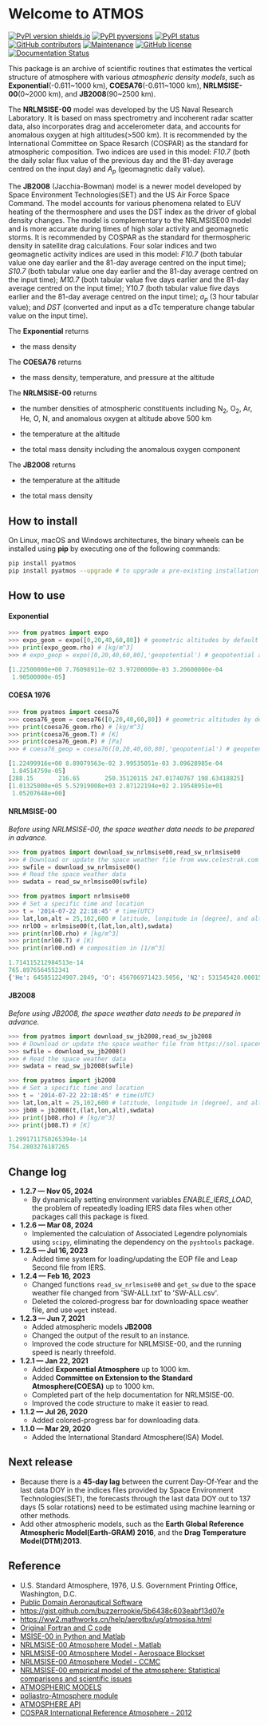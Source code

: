 # Welcome to ATMOS

[![PyPI version shields.io](https://img.shields.io/pypi/v/pyatmos.svg)](https://pypi.python.org/pypi/pyatmos/) [![PyPI pyversions](https://img.shields.io/pypi/pyversions/pyatmos.svg)](https://pypi.python.org/pypi/pyatmos/) [![PyPI status](https://img.shields.io/pypi/status/pyatmos.svg)](https://pypi.python.org/pypi/pyatmos/) [![GitHub contributors](https://img.shields.io/github/contributors/lcx366/ATMOS.svg)](https://GitHub.com/lcx366/ATMOS/graphs/contributors/) [![Maintenance](https://img.shields.io/badge/Maintained%3F-yes-green.svg)](https://GitHub.com/lcx366/ATMOS/graphs/commit-activity) [![GitHub license](https://img.shields.io/github/license/lcx366/ATMOS.svg)](https://github.com/lcx366/ATMOS/blob/master/LICENSE) [![Documentation Status](https://readthedocs.org/projects/pystmos/badge/?version=latest)](http://pyatmos.readthedocs.io/?badge=latest)

This package is an archive of scientific routines that estimates the vertical structure of atmosphere with various *atmospheric density models*, such as **Exponential**(-0.611\~1000 km), **COESA76**(-0.611\~1000 km), **NRLMSISE-00**(0\~2000 km), and **JB2008**(90\~2500 km). 

The **NRLMSISE-00** model was developed by the US Naval Research Laboratory. It is based on mass spectrometry and incoherent radar scatter data, also incorporates drag and accelerometer data, and accounts for anomalous oxygen at high altitudes(>500 km). It is recommended by the International Committee on Space Resarch (COSPAR) as the standard for atmospheric composition. Two indices are used in this model: *F10.7* (both the daily solar flux value of the previous day and the 81-day average centred on the input day) and $A_p$ (geomagnetic daily value).

The **JB2008** (Jacchia-Bowman) model is a newer model developed by Space Environment Technologies(SET) and the US Air Force Space Command. The model accounts for various phenomena related to EUV heating of the thermosphere and uses the DST index as the driver of global density changes. The model is complementary to the NRLMSISE00 model and is more accurate during times of high solar activity and geomagnetic storms. It is recommended by COSPAR as the standard for thermospheric density in satellite drag calculations. Four solar indices and two geomagnetic activity indices are used in this model: *F10.7* (both tabular value one day earlier and the 81-day average centred on the input time); *S10.7* (both tabular value one day earlier and the 81-day average centred on the input time); *M10.7* (both tabular value five days earlier and the 81-day average centred on the input time); Y10.7 (both tabular value five days earlier and the 81-day average centred on the input time); $a_p$ (3 hour tabular value); and *DST* (converted and input as a dTc temperature change tabular value on the input time).

The **Exponential** returns

- the mass density

The **COESA76** returns

- the mass density,  temperature, and pressure at the altitude

The **NRLMSISE-00** returns

- the number densities of atmospheric constituents including N$_2$, O$_2$, Ar, He, O, N, and anomalous oxygen at altitude above 500 km

- the temperature at the altitude

- the total mass density including the anomalous oxygen component

The **JB2008** returns

- the temperature at the altitude

- the total mass density

## How to install

On Linux, macOS and Windows architectures, the binary wheels can be installed using **pip** by executing one of the following commands:

```sh
pip install pyatmos
pip install pyatmos --upgrade # to upgrade a pre-existing installation
```

## How to use

#### Exponential

```python
>>> from pyatmos import expo
>>> expo_geom = expo([0,20,40,60,80]) # geometric altitudes by default
>>> print(expo_geom.rho) # [kg/m^3]
>>> # expo_geop = expo([0,20,40,60,80],'geopotential') # geopotential altitudes

[1.22500000e+00 7.76098911e-02 3.97200000e-03 3.20600000e-04
 1.90500000e-05]
```

#### COESA 1976

```python
>>> from pyatmos import coesa76
>>> coesa76_geom = coesa76([0,20,40,60,80]) # geometric altitudes by default
>>> print(coesa76_geom.rho) # [kg/m^3]
>>> print(coesa76_geom.T) # [K]
>>> print(coesa76_geom.P) # [Pa]
>>> # coesa76_geop = coesa76([0,20,40,60,80],'geopotential') # geopotential altitudes

[1.22499916e+00 8.89079563e-02 3.99535051e-03 3.09628985e-04
 1.84514759e-05]
[288.15       216.65       250.35120115 247.01740767 198.63418825]
[1.01325000e+05 5.52919008e+03 2.87122194e+02 2.19548951e+01
 1.05207648e+00] 
```

#### NRLMSISE-00

*Before using NRLMSISE-00, the space weather data needs to be prepared in advance.*

```python
>>> from pyatmos import download_sw_nrlmsise00,read_sw_nrlmsise00
>>> # Download or update the space weather file from www.celestrak.com
>>> swfile = download_sw_nrlmsise00() 
>>> # Read the space weather data
>>> swdata = read_sw_nrlmsise00(swfile) 
```

```python
>>> from pyatmos import nrlmsise00
>>> # Set a specific time and location
>>> t = '2014-07-22 22:18:45' # time(UTC) 
>>> lat,lon,alt = 25,102,600 # latitude, longitude in [degree], and altitude in [km]
>>> nrl00 = nrlmsise00(t,(lat,lon,alt),swdata)
>>> print(nrl00.rho) # [kg/m^3]
>>> print(nrl00.T) # [K]
>>> print(nrl00.nd) # composition in [1/m^3]

1.714115212984513e-14
765.8976564552341
{'He': 645851224907.2849, 'O': 456706971423.5056, 'N2': 531545420.00015724, 'O2': 2681352.1654067687, 'Ar': 406.9308900607773, 'H': 157249711103.90558, 'N': 6759664327.87355, 'ANM O': 10526544596.059282}
```

#### JB2008

*Before using JB2008, the space weather data needs to be prepared in advance.*

```python
>>> from pyatmos import download_sw_jb2008,read_sw_jb2008
>>> # Download or update the space weather file from https://sol.spacenvironment.net
>>> swfile = download_sw_jb2008() 
>>> # Read the space weather data
>>> swdata = read_sw_jb2008(swfile) 
```

```python
>>> from pyatmos import jb2008
>>> # Set a specific time and location
>>> t = '2014-07-22 22:18:45' # time(UTC) 
>>> lat,lon,alt = 25,102,600 # latitude, longitude in [degree], and altitude in [km]
>>> jb08 = jb2008(t,(lat,lon,alt),swdata)
>>> print(jb08.rho) # [kg/m^3]
>>> print(jb08.T) # [K]

1.2991711750265394e-14
754.2803276187265
```

## Change log

- **1.2.7 — Nov 05, 2024**
  - By dynamically setting environment variables *ENABLE_IERS_LOAD*, the problem of repeatedly loading IERS data files when other packages call this package is fixed.
- **1.2.6 — Mar 08, 2024**
  - Implemented the calculation of Associated Legendre polynomials using `scipy`, eliminating the dependency on the `pyshtools` package.
- **1.2.5 — Jul 16, 2023**
  - Added time system for loading/updating the EOP file and Leap Second file from IERS.
- **1.2.4 — Feb 16, 2023**
  - Changed functions `read_sw_nrlmsise00` and `get_sw` due to the space weather file changed from 'SW-ALL.txt' to 'SW-ALL.csv'.
  - Deleted the colored-progress bar for downloading space weather file, and use `wget` instead.
- **1.2.3 — Jun 7, 2021**
  - Added atmospheric models **JB2008**
  - Changed the output of the result to an instance.
  - Improved the code structure for NRLMSISE-00, and the running speed is nearly threefold.
- **1.2.1 — Jan 22, 2021**
  - Added **Exponential Atmosphere** up to 1000 km.
  - Added **Committee on Extension to the Standard Atmosphere(COESA)** up to 1000 km.
  - Completed part of the help documentation for NRLMSISE-00.
  - Improved the code structure to make it easier to read.
- **1.1.2 — Jul 26, 2020**
  - Added colored-progress bar for downloading data.
- **1.1.0 — Mar 29,  2020**
  - Added the International Standard Atmosphere(ISA) Model.  

## Next release

- Because there is a **45-day lag** between the current Day-Of-Year and the last data DOY in the indices files provided by Space Environment Technologies(SET), the forecasts through the last data DOY out to 137 days (5 solar rotations) need to be estimated using machine learning or other methods.
- Add other atmospheric models, such as the **Earth Global Reference Atmospheric Model(Earth-GRAM) 2016**, and the **Drag Temperature Model(DTM)2013**.

## Reference

- U.S. Standard Atmosphere, 1976, U.S. Government Printing Office, Washington, D.C. 
- [Public Domain Aeronautical Software](http://www.pdas.com/atmos.html) 
- https://gist.github.com/buzzerrookie/5b6438c603eabf13d07e
- https://ww2.mathworks.cn/help/aerotbx/ug/atmosisa.html
- [Original Fortran and C code](https://ccmc.gsfc.nasa.gov/pub/modelweb/atmospheric/msis/)
- [MSISE-00 in Python and Matlab](https://github.com/space-physics/msise00)
- [NRLMSISE-00 Atmosphere Model - Matlab](https://ww2.mathworks.cn/matlabcentral/fileexchange/56253-nrlmsise-00-atmosphere-model?requestedDomain=zh)
- [NRLMSISE-00 Atmosphere Model - Aerospace Blockset](https://www.mathworks.com/help/aeroblks/nrlmsise00atmospheremodel.html?requestedDomain=)
- [NRLMSISE-00 Atmosphere Model - CCMC](https://ccmc.gsfc.nasa.gov/modelweb/models/nrlmsise00.php)
- [NRLMSISE-00 empirical model of the atmosphere: Statistical comparisons and scientific issues](http://onlinelibrary.wiley.com/doi/10.1029/2002JA009430/pdf)
- [ATMOSPHERIC MODELS](http://www.braeunig.us/space/atmmodel.htm)
- [poliastro-Atmosphere module](https://docs.poliastro.space/en/latest/autoapi/poliastro/earth/atmosphere/index.html?highlight=poliastro.earth.atmosphere)
- [ATMOSPHERE API](https://amentum.com.au/atmosphere)
- [COSPAR International Reference Atmosphere - 2012](https://spacewx.com/wp-content/uploads/2021/03/chapters_1_3.pdf)
